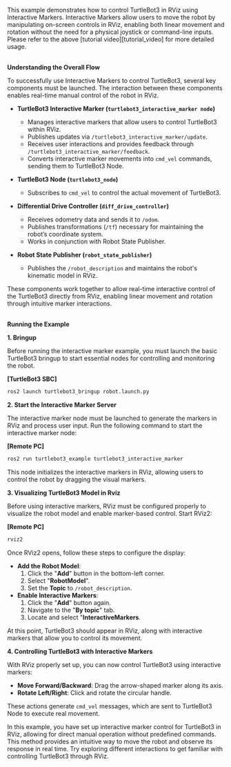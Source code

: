This example demonstrates how to control TurtleBot3 in RViz using Interactive Markers. Interactive Markers allow users to move the robot by manipulating on-screen controls in RViz, enabling both linear movement and rotation without the need for a physical joystick or command-line inputs. Please refer to the above [tutorial video][tutorial_video] for more detailed usage.
<br><br>

**Understanding the Overall Flow**

To successfully use Interactive Markers to control TurtleBot3, several key components must be launched. The interaction between these components enables real-time manual control of the robot in RViz.

- **TurtleBot3 Interactive Marker (`turtlebot3_interactive_marker node`)**
    - Manages interactive markers that allow users to control TurtleBot3 within RViz.
    - Publishes updates via `/turtlebot3_interactive_marker/update`.
    - Receives user interactions and provides feedback through `/turtlebot3_interactive_marker/feedback`.
    - Converts interactive marker movements into `cmd_vel` commands, sending them to TurtleBot3 Node.

- **TurtleBot3 Node (`turtlebot3_node`)**
    - Subscribes to `cmd_vel` to control the actual movement of TurtleBot3.

- **Differential Drive Controller (`diff_drive_controller`)**
    - Receives odometry data and sends it to `/odom`.
    - Publishes transformations (`/tf`) necessary for maintaining the robot’s coordinate system.
    - Works in conjunction with Robot State Publisher.

- **Robot State Publisher (`robot_state_publisher`)**
    - Publishes the `/robot_description` and maintains the robot's kinematic model in RViz.

These components work together to allow real-time interactive control of the TurtleBot3 directly from RViz, enabling linear movement and rotation through intuitive marker interactions.
<br><br>

**Running the Example**

**1. Bringup**

Before running the interactive marker example, you must launch the basic TurtleBot3 bringup to start essential nodes for controlling and monitoring the robot.

**[TurtleBot3 SBC]**
```bash
ros2 launch turtlebot3_bringup robot.launch.py
```

**2. Start the Interactive Marker Server**

The interactive marker node must be launched to generate the markers in RViz and process user input. Run the following command to start the interactive marker node:

**[Remote PC]**
```bash
ros2 run turtlebot3_example turtlebot3_interactive_marker
```
This node initializes the interactive markers in RViz, allowing users to control the robot by dragging the visual markers.

**3. Visualizing TurtleBot3 Model in Rviz**

Before using interactive markers, RViz must be configured properly to visualize the robot model and enable marker-based control. Start RViz2:

**[Remote PC]**
```bash
rviz2
```
Once RViz2 opens, follow these steps to configure the display:
- **Add the Robot Model**:
    1. Click the "**Add**" button in the bottom-left corner.
    2. Select "**RobotModel**".
    3. Set the **Topic** to `/robot_description`.
- **Enable Interactive Markers**:
    1. Click the "**Add**" button again.
    2. Navigate to the "**By topic**" tab.
    3. Locate and select "**InteractiveMarkers**.

At this point, TurtleBot3 should appear in RViz, along with interactive markers that allow you to control its movement.

**4. Controlling TurtleBot3 with Interactive Markers**

With RViz properly set up, you can now control TurtleBot3 using interactive markers:

- **Move Forward/Backward**: Drag the arrow-shaped marker along its axis.
- **Rotate Left/Right**: Click and rotate the circular handle.

These actions generate `cmd_vel` messages, which are sent to TurtleBot3 Node to execute real movement.

In this example, you have set up interactive marker control for TurtleBot3 in RViz, allowing for direct manual operation without predefined commands. This method provides an intuitive way to move the robot and observe its response in real time. Try exploring different interactions to get familiar with controlling TurtleBot3 through RViz.

